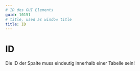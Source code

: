 ```yaml
---
# ID des GUI Elements
guid: 10151
# title, used as window title
title: ID
---
```


# ID

Die ID der Spalte muss eindeutig innerhalb einer Tabelle sein!

